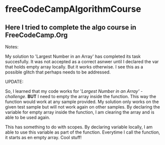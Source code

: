 # freeCodeCampAlgorithmCourse

## Here I tried to complete the algo course in FreeCodeCamp.Org
Notes:

My solution to 'Largest Number in an Array' has completed its task succesfully.  It was not accepted as a correct asnwer until I declared the var that holds empty array locally.  But it works otherwise.  I see this as a possible glitch that perhaps needs to be addressed.

UPDATE: 

So, I learned that my code works for  '_Largest Number in an Array' - challenge_.    **BUT** I need to empty the array inside the function.  This way the function would work at any sample provided.  My solution only works on the given test sample but will not work again on other samples.  By declaring the variable for empty array inside the function, I am clearing the array and is able to be used again.

This has something to do with scopes.  By declaring variable locally, I am able to use this variable as part of the function.  Everytime I call the function, it starts as en empty array.  Cool stuff!
